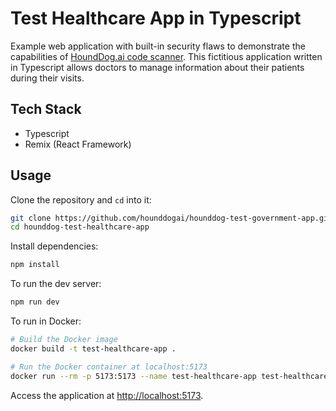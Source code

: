 # Test Healthcare App in Typescript

Example web application with built-in security flaws to demonstrate the capabilities of 
[HoundDog.ai code scanner](https://hounddog.ai). This fictitious application written in Typescript 
allows doctors to manage information about their patients during their visits.

## Tech Stack
- Typescript
- Remix (React Framework)

## Usage

Clone the repository and `cd` into it:
```sh
git clone https://github.com/hounddogai/hounddog-test-government-app.git
cd hounddog-test-healthcare-app
```

Install dependencies:
```sh
npm install
```

To run the dev server:

```sh
npm run dev
```

To run in Docker:

```sh
# Build the Docker image
docker build -t test-healthcare-app .

# Run the Docker container at localhost:5173
docker run --rm -p 5173:5173 --name test-healthcare-app test-healthcare-app
```

Access the application at [http://localhost:5173](http://localhost:5173).

